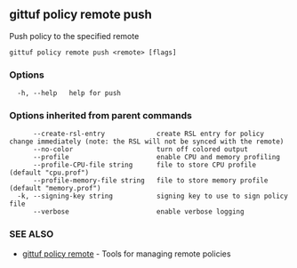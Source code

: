 ## gittuf policy remote push

Push policy to the specified remote

```
gittuf policy remote push <remote> [flags]
```

### Options

```
  -h, --help   help for push
```

### Options inherited from parent commands

```
      --create-rsl-entry             create RSL entry for policy change immediately (note: the RSL will not be synced with the remote)
      --no-color                     turn off colored output
      --profile                      enable CPU and memory profiling
      --profile-CPU-file string      file to store CPU profile (default "cpu.prof")
      --profile-memory-file string   file to store memory profile (default "memory.prof")
  -k, --signing-key string           signing key to use to sign policy file
      --verbose                      enable verbose logging
```

### SEE ALSO

* [gittuf policy remote](gittuf_policy_remote.md)	 - Tools for managing remote policies

